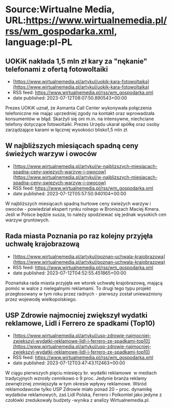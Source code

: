 # Source:Wirtualne Media, URL:https://www.wirtualnemedia.pl/rss/wm_gospodarka.xml, language:pl-PL

## UOKiK nakłada 1,5 mln zł kary za "nękanie" telefonami z ofertą fotowoltaiki
 - [https://www.wirtualnemedia.pl/artykul/uokik-kara-fotowoltaika](https://www.wirtualnemedia.pl/artykul/uokik-kara-fotowoltaika)
 - RSS feed: https://www.wirtualnemedia.pl/rss/wm_gospodarka.xml
 - date published: 2023-07-12T08:07:50.890543+00:00

Prezes UOKiK uznał, że Asmanta Call Center wykonywała połączenia telefoniczne nie mając uprzedniej zgody na kontakt oraz wprowadzała konsumentów w błąd. Skarżyli się oni m.in. na intensywne, niechciane telefony dotyczące fotowoltaiki. Prezes Urzędu ukarał spółkę oraz osoby zarządzające karami w łącznej wysokości blisko1,5 mln zł.

## W najbliższych miesiącach spadną ceny świeżych warzyw i owoców
 - [https://www.wirtualnemedia.pl/artykul/w-najblizszych-miesiacach-spadna-ceny-swiezych-warzyw-i-owocow](https://www.wirtualnemedia.pl/artykul/w-najblizszych-miesiacach-spadna-ceny-swiezych-warzyw-i-owocow)
 - RSS feed: https://www.wirtualnemedia.pl/rss/wm_gospodarka.xml
 - date published: 2023-07-12T05:57:50.940104+00:00

W najbliższych miesiącach spadną hurtowe ceny świeżych warzyw i owoców - powiedział ekspert rynku rolnego w Broniszach Maciej Kmera. Jeśli w Polsce będzie susza, to należy spodziewać się jednak wysokich cen warzyw gruntowych.

## Rada miasta Poznania po raz kolejny przyjęła uchwałę krajobrazową
 - [https://www.wirtualnemedia.pl/artykul/poznan-uchwala-krajobrazowa](https://www.wirtualnemedia.pl/artykul/poznan-uchwala-krajobrazowa)
 - RSS feed: https://www.wirtualnemedia.pl/rss/wm_gospodarka.xml
 - date published: 2023-07-12T04:52:55.451865+00:00

Poznańska rada miasta przyjęła we wtorek uchwałę krajobrazową, mającą pomóc w walce z nielegalnymi reklamami. To drugi tego typu projekt przegłosowany w tym roku przez radnych - pierwszy został unieważniony przez wojewodę wielkopolskiego.

## USP Zdrowie najmocniej zwiększył wydatki reklamowe, Lidl i Ferrero ze spadkami (Top10)
 - [https://www.wirtualnemedia.pl/artykul/usp-zdrowie-najmocniej-zwiekszyl-wydatki-reklamowe-lidl-i-ferrero-ze-spadkami-top10](https://www.wirtualnemedia.pl/artykul/usp-zdrowie-najmocniej-zwiekszyl-wydatki-reklamowe-lidl-i-ferrero-ze-spadkami-top10)
 - RSS feed: https://www.wirtualnemedia.pl/rss/wm_gospodarka.xml
 - date published: 2023-07-12T03:47:43.112463+00:00

W ciągu pierwszych pięciu miesięcy br. wydatki reklamowe  w mediach tradycyjnych wzrosły cennikowo o 9 proc. Jedynie branża reklamy zewnętrznej zmniejszyła w tym okresie wpływy reklamowe. Wśród reklamodawców tylko USP Zdrowie miało ponad 20 – proc. dynamikę wydatków reklamowych, zaś Lidl Polska, Ferrero i Polkomtel jako jedyne z czołówki zredukowały budżety -wynika z analizy Wirtualnemedia.pl.

